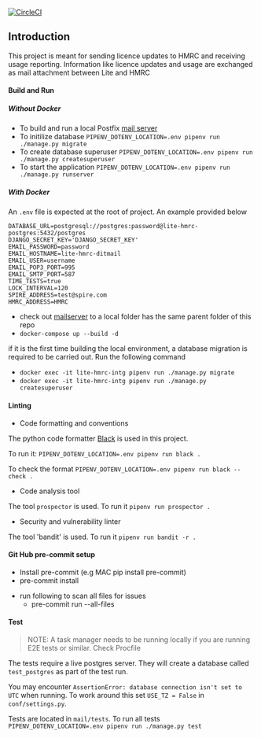 [![CircleCI](https://circleci.com/gh/uktrade/lite-hmrc.svg?style=svg)](https://circleci.com/gh/uktrade/lite-hmrc)

## Introduction
This project is meant for sending licence updates to HMRC and receiving usage reporting. Information like licence updates
and usage are exchanged as mail attachment between Lite and HMRC

#### Build and Run


##### Without Docker
- To build and run a local Postfix [mail server](https://github.com/uktrade/mailserver)
- To initilize database
`PIPENV_DOTENV_LOCATION=.env pipenv run ./manage.py migrate`
- To create database superuser `PIPENV_DOTENV_LOCATION=.env pipenv run ./manage.py createsuperuser`
- To start the application
`PIPENV_DOTENV_LOCATION=.env pipenv run ./manage.py runserver`

##### With Docker

An `.env` file is expected at the root of project. An example provided below
```properties
DATABASE_URL=postgresql://postgres:password@lite-hmrc-postgres:5432/postgres
DJANGO_SECRET_KEY='DJANGO_SECRET_KEY'
EMAIL_PASSWORD=password
EMAIL_HOSTNAME=lite-hmrc-ditmail
EMAIL_USER=username
EMAIL_POP3_PORT=995
EMAIL_SMTP_PORT=587
TIME_TESTS=true
LOCK_INTERVAL=120
SPIRE_ADDRESS=test@spire.com
HMRC_ADDRESS=HMRC
```
- check out [mailserver](https://github.com/uktrade/mailserver) to a local folder
has the same parent folder of this repo
- `docker-compose up --build -d`

if it is the first time building the local environment, a database migration is required to be carried out.
Run the following command

- `docker exec -it lite-hmrc-intg pipenv run ./manage.py migrate`
- `docker exec -it lite-hmrc-intg pipenv run ./manage.py createsuperuser`

#### Linting

- Code formatting and conventions

The python code formatter [Black](https://black.readthedocs.io/en/stable/) is used in this project.

To run it: `PIPENV_DOTENV_LOCATION=.env pipenv run black .`

To check the format `PIPENV_DOTENV_LOCATION=.env pipenv run black --check .`

- Code analysis tool

The tool `prospector` is used. To run it `pipenv run prospector .`

- Security and vulnerability linter

The tool 'bandit' is used. To run it `pipenv run bandit -r .`

#### Git Hub pre-commit setup
- Install pre-commit (e.g MAC pip install pre-commit)
- pre-commit install
* run following to scan all files for issues
  - pre-commit run --all-files

#### Test

> NOTE: A task manager needs to be running locally if you are running E2E tests or similar. Check Procfile

The tests require a live postgres server. They will create a database called
`test_postgres` as part of the test run.

You may encounter `AssertionError: database connection isn't set to UTC` when running. To work around this set
`USE_TZ = False` in `conf/settings.py`.

Tests are located in `mail/tests`. To run all tests
`PIPENV_DOTENV_LOCATION=.env pipenv run ./manage.py test`
